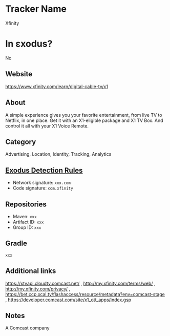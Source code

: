 # Tracker Name
Xfinity

# In εxodus?
No

## Website
https://www.xfinity.com/learn/digital-cable-tv/x1

## About
A simple experience gives you your favorite entertainment, from live TV to Netflix, in one place. Get it with an X1-eligible package and X1 TV Box. And control it all with your X1 Voice Remote.


## Category
Advertising, Location, Identity, Tracking, Analytics

## [Exodus Detection Rules](https://exodus-privacy.eu.org)
*   Network signature: `xxx.com`
*   Code signature: `com.xfinity`

## Repositories
*   Maven: `xxx`
*   Artifact ID: `xxx`
*   Group ID: `xxx`

## Gradle
`xxx`

## Additional links
https://xtvapi.cloudtv.comcast.net/ , http://my.xfinity.com/terms/web/ , http://my.xfinity.com/privacy/ , https://bet.ccp.xcal.tv/flashaccess/resource/metadata?env=comcast-stage , https://developer.comcast.com/site/x1_ott_apps/index.gsp 

## Notes
A Comcast company